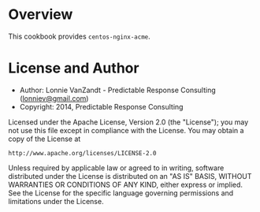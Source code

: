 Overview
========

This cookbook provides `centos-nginx-acme`.

License and Author
==================

- Author: Lonnie VanZandt - Predictable Response Consulting (<lonniev@gmail.com>)
- Copyright: 2014, Predictable Response Consulting

Licensed under the Apache License, Version 2.0 (the "License");
you may not use this file except in compliance with the License.
You may obtain a copy of the License at

    http://www.apache.org/licenses/LICENSE-2.0

Unless required by applicable law or agreed to in writing, software
distributed under the License is distributed on an "AS IS" BASIS,
WITHOUT WARRANTIES OR CONDITIONS OF ANY KIND, either express or implied.
See the License for the specific language governing permissions and
limitations under the License.
